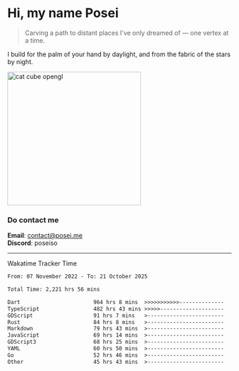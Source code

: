 # Hi, my name Posei  
> Carving a path to distant places I've only dreamed of — one vertex at a time.  

I build for the palm of your hand by daylight, and from the fabric of the stars by night.

  <img src="https://github.com/user-attachments/assets/54c92bc8-af3e-4bf1-b442-e889f1c01633" width="300" alt="cat cube opengl" />

### Do contact me

**Email**: [contact@posei.me](mailto:contact@posei.me)  
**Discord**: poseiso

---

Wakatime Tracker Time

<!--START_SECTION:waka-->

```txt
From: 07 November 2022 - To: 21 October 2025

Total Time: 2,221 hrs 56 mins

Dart                       964 hrs 8 mins  >>>>>>>>>>>--------------   43.40 %
TypeScript                 482 hrs 43 mins >>>>>--------------------   21.73 %
GDScript                   91 hrs 7 mins   >------------------------   04.10 %
Rust                       84 hrs 8 mins   >------------------------   03.79 %
Markdown                   79 hrs 43 mins  >------------------------   03.59 %
JavaScript                 69 hrs 14 mins  >------------------------   03.12 %
GDScript3                  68 hrs 25 mins  >------------------------   03.08 %
YAML                       60 hrs 50 mins  >------------------------   02.74 %
Go                         52 hrs 46 mins  >------------------------   02.38 %
Other                      45 hrs 43 mins  >------------------------   02.06 %
```

<!--END_SECTION:waka-->
